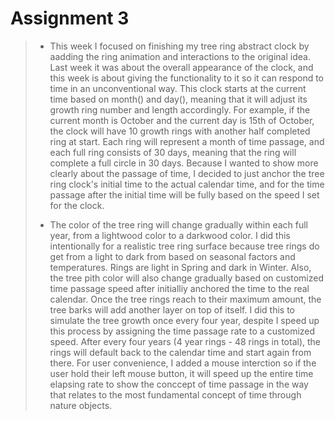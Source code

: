 # Assignment 3

> - This week I focused on finishing my tree ring abstract clock by aadding the ring animation and interactions to the original idea.
> Last week it was about the overall appearance of the clock, and this week is about giving the functionality to it so it can respond to time in an unconventional way.
> This clock starts at the current time based on month() and day(), meaning that it will adjust its growth ring number and length accordingly.
> For example, if the current month is October and the current day is 15th of October, the clock will have 10 growth rings with another half completed ring at start.
> Each ring will represent a month of time passage, and each full ring consists of 30 days, meaning that the ring will complete a full circle in 30 days.
> Because I wanted to show more clearly about the passage of time, I decided to just anchor the tree ring clock's initial time to the actual calendar time, and for the time passage after the initial time will be fully based on the speed I set for the clock.
>
> - The color of the tree ring will change gradually within each full year, from a lightwood color to a darkwood color. I did this intentionally for a realistic tree ring surface because tree rings do get from a light to dark from based on seasonal factors and temperatures. Rings are light in Spring and dark in Winter.
> Also, the tree pith color will also change gradually based on customized time passage speed after initialliy anchored the time to the real calendar.
> Once the tree rings reach to their maximum amount, the tree barks will add another layer on top of itself. I did this to simulate the tree growth once every four year, despite I speed up this process by assigning the time passage rate to a customized speed.
> After every four years (4 year rings - 48 rings in total), the rings will default back to the calendar time and start again from there.
> For user convenience, I added a mouse interction so if the user hold their left mouse button, it will speed up the entire time elapsing rate to show the conccept of time passage in the way that relates to the most fundamental concept of time through nature objects.